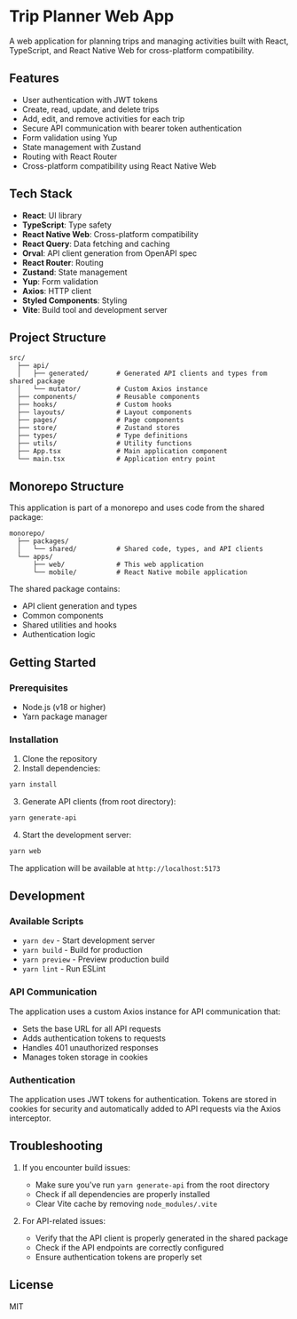 # Trip Planner Web App

A web application for planning trips and managing activities built with React, TypeScript, and React Native Web for cross-platform compatibility.

## Features

- User authentication with JWT tokens
- Create, read, update, and delete trips
- Add, edit, and remove activities for each trip
- Secure API communication with bearer token authentication
- Form validation using Yup
- State management with Zustand
- Routing with React Router
- Cross-platform compatibility using React Native Web

## Tech Stack

- **React**: UI library
- **TypeScript**: Type safety
- **React Native Web**: Cross-platform compatibility
- **React Query**: Data fetching and caching
- **Orval**: API client generation from OpenAPI spec
- **React Router**: Routing
- **Zustand**: State management
- **Yup**: Form validation
- **Axios**: HTTP client
- **Styled Components**: Styling
- **Vite**: Build tool and development server

## Project Structure

```
src/
  ├── api/
  │   ├── generated/       # Generated API clients and types from shared package
  │   └── mutator/         # Custom Axios instance
  ├── components/          # Reusable components
  ├── hooks/               # Custom hooks
  ├── layouts/             # Layout components
  ├── pages/               # Page components
  ├── store/               # Zustand stores
  ├── types/               # Type definitions
  ├── utils/               # Utility functions
  ├── App.tsx              # Main application component
  └── main.tsx             # Application entry point
```

## Monorepo Structure

This application is part of a monorepo and uses code from the shared package:

```
monorepo/
  ├── packages/
  │   └── shared/          # Shared code, types, and API clients
  └── apps/
      ├── web/             # This web application
      └── mobile/          # React Native mobile application
```

The shared package contains:

- API client generation and types
- Common components
- Shared utilities and hooks
- Authentication logic

## Getting Started

### Prerequisites

- Node.js (v18 or higher)
- Yarn package manager

### Installation

1. Clone the repository
2. Install dependencies:

```bash
yarn install
```

3. Generate API clients (from root directory):

```bash
yarn generate-api
```

4. Start the development server:

```bash
yarn web
```

The application will be available at `http://localhost:5173`

## Development

### Available Scripts

- `yarn dev` - Start development server
- `yarn build` - Build for production
- `yarn preview` - Preview production build
- `yarn lint` - Run ESLint

### API Communication

The application uses a custom Axios instance for API communication that:

- Sets the base URL for all API requests
- Adds authentication tokens to requests
- Handles 401 unauthorized responses
- Manages token storage in cookies

### Authentication

The application uses JWT tokens for authentication. Tokens are stored in cookies for security and automatically added to API requests via the Axios interceptor.

## Troubleshooting

1. If you encounter build issues:

   - Make sure you've run `yarn generate-api` from the root directory
   - Check if all dependencies are properly installed
   - Clear Vite cache by removing `node_modules/.vite`

2. For API-related issues:
   - Verify that the API client is properly generated in the shared package
   - Check if the API endpoints are correctly configured
   - Ensure authentication tokens are properly set

## License

MIT
